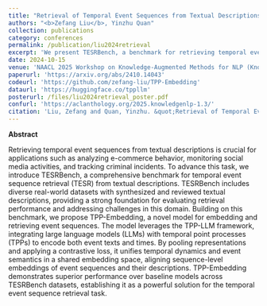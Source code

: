 ```yaml
---
title: "Retrieval of Temporal Event Sequences from Textual Descriptions"
authors: "<b>Zefang Liu</b>, Yinzhu Quan"
collection: publications
category: conferences
permalink: /publication/liu2024retrieval
excerpt: 'We present TESRBench, a benchmark for retrieving temporal event sequences from descriptions, and TPP-Embedding, a model aligning sequences and descriptions in a shared embedding space, achieving state-of-the-art performance on TESRBench.'
date: 2024-10-15
venue: 'NAACL 2025 Workshop on Knowledge-Augmented Methods for NLP (KnowledgeNLP)'
paperurl: 'https://arxiv.org/abs/2410.14043'
codeurl: 'https://github.com/zefang-liu/TPP-Embedding'
dataurl: 'https://huggingface.co/tppllm'
posterurl: /files/liu2024retrieval_poster.pdf
confurl: 'https://aclanthology.org/2025.knowledgenlp-1.3/'
citation: 'Liu, Zefang and Quan, Yinzhu. &quot;Retrieval of Temporal Event Sequences from Textual Descriptions.&quot; <i>arXiv preprint arXiv:2410.14043</i> (2024).'
---
```


**Abstract**

Retrieving temporal event sequences from textual descriptions is crucial for applications such as analyzing e-commerce behavior, monitoring social media activities, and tracking criminal incidents. To advance this task, we introduce TESRBench, a comprehensive benchmark for temporal event sequence retrieval (TESR) from textual descriptions. TESRBench includes diverse real-world datasets with synthesized and reviewed textual descriptions, providing a strong foundation for evaluating retrieval performance and addressing challenges in this domain. Building on this benchmark, we propose TPP-Embedding, a novel model for embedding and retrieving event sequences. The model leverages the TPP-LLM framework, integrating large language models (LLMs) with temporal point processes (TPPs) to encode both event texts and times. By pooling representations and applying a contrastive loss, it unifies temporal dynamics and event semantics in a shared embedding space, aligning sequence-level embeddings of event sequences and their descriptions. TPP-Embedding demonstrates superior performance over baseline models across TESRBench datasets, establishing it as a powerful solution for the temporal event sequence retrieval task.
